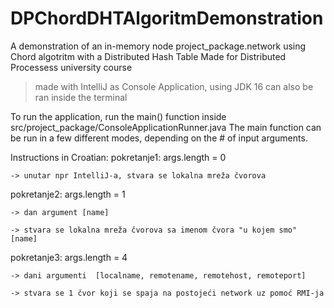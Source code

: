 # DPChordDHTAlgoritmDemonstration
 A demonstration of an in-memory node project_package.network using Chord algotritm with a Distributed Hash Table 
 Made for Distributed Processess university course
 
 > made with IntelliJ as Console Application, using JDK 16
 > can also be ran inside the terminal 

To run the application, run the main() function inside src/project_package/ConsoleApplicationRunner.java
The main function can be run in a few different modes, depending on the # of input arguments.

Instructions in Croatian: 
pokretanje1: args.length = 0

    -> unutar npr IntelliJ-a, stvara se lokalna mreža čvorova

 pokretanje2: args.length = 1

    -> dan argument [name]

    -> stvara se lokalna mreža čvorova sa imenom čvora "u kojem smo" [name]

pokretanje3: args.length = 4

    -> dani argumenti  [localname, remotename, remotehost, remoteport]

    -> stvara se 1 čvor koji se spaja na postojeći network uz pomoć RMI-ja
